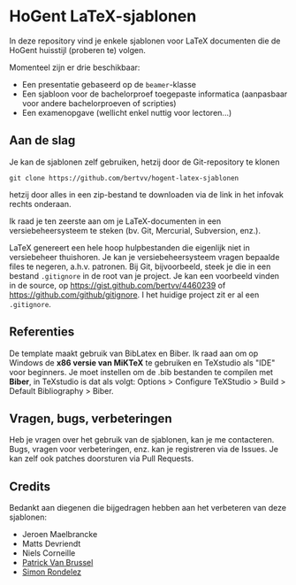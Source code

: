 # HoGent LaTeX-sjablonen

In deze repository vind je enkele sjablonen voor LaTeX documenten die de HoGent huisstijl (proberen te) volgen.

Momenteel zijn er drie beschikbaar:

* Een presentatie gebaseerd op de `beamer`-klasse
* Een sjabloon voor de bachelorproef toegepaste informatica (aanpasbaar voor andere bachelorproeven of scripties)
* Een examenopgave (wellicht enkel nuttig voor lectoren...)

## Aan de slag

Je kan de sjablonen zelf gebruiken, hetzij door de Git-repository te klonen

    git clone https://github.com/bertvv/hogent-latex-sjablonen

hetzij door alles in een zip-bestand te downloaden via de link in het infovak rechts onderaan.

Ik raad je ten zeerste aan om je LaTeX-documenten in een versiebeheersysteem te steken (bv. Git, Mercurial, Subversion, enz.).

LaTeX genereert een hele hoop hulpbestanden die eigenlijk niet in versiebeheer thuishoren. Je kan je versiebeheersysteem vragen bepaalde files te negeren, a.h.v. patronen. Bij Git, bijvoorbeeld, steek je die in een bestand `.gitignore` in de root van je project. Je kan een voorbeeld vinden in de source, op https://gist.github.com/bertvv/4460239 of https://github.com/github/gitignore. I het huidige project zit er al een `.gitignore`.

## Referenties

De template maakt gebruik van BibLatex en Biber. Ik raad aan om op Windows de **x86 versie van MiKTeX** te gebruiken en TeXstudio als "IDE" voor beginners. Je moet instellen om de .bib bestanden te compilen met **Biber**, in TeXstudio is dat als volgt: Options > Configure TeXStudio > Build > Default Bibliography > Biber.

## Vragen, bugs, verbeteringen

Heb je vragen over het gebruik van de sjablonen, kan je me contacteren. Bugs, vragen voor verbeteringen, enz. kan je registreren via de Issues. Je kan zelf ook patches doorsturen via Pull Requests.

## Credits

Bedankt aan diegenen die bijgedragen hebben aan het verbeteren van deze sjablonen:

* Jeroen Maelbrancke
* Matts Devriendt
* Niels Corneille
* [Patrick Van Brussel](https://github.com/VuokkoVuorinnen)
* [Simon Rondelez](https://github.com/simonrondelez)

